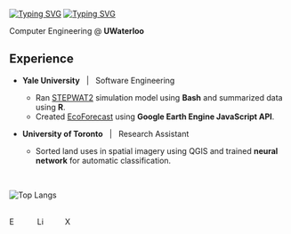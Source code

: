[![Typing SVG](https://readme-typing-svg.demolab.com?font=Poppins&weight=600&size=25&pause=1000&color=F7F7F7&vCenter=true&width=430&height=40&lines=Harley+Zhang)](https://git.io/typing-svg#gh-dark-mode-only)
[![Typing SVG](https://readme-typing-svg.demolab.com?font=Poppins&weight=600&size=25&pause=1000&color=000000&vCenter=true&width=430&height=40&lines=Harley+Zhang)](https://git.io/typing-svg#gh-light-mode-only)

Computer Engineering @ **UWaterloo**

## Experience
- **Yale University** &nbsp; | &nbsp; Software Engineering
  - Ran [STEPWAT2](https://github.com/DrylandEcology/STEPWAT2) simulation model using **Bash** and summarized data using **R**.
  - Created [EcoForecast](https://ecoforecast.info/) using **Google Earth Engine JavaScript API**.

- **University of Toronto** &nbsp; | &nbsp; Research Assistant
  - Sorted land uses in spatial imagery using QGIS and trained **neural network** for automatic classification.

<br/>

![Top Langs](https://github-readme-stats.vercel.app/api/top-langs/?username=anuraghazra&layout=compact&theme=github_dark_dimmed)

<br/>

<a href="mailto:h333zhan@uwaterloo.ca" target="_blank">
  <img align="left" alt="Email" width="17px" style="padding-right:30px;" src="https://img.icons8.com/?size=100&id=86875&format=png&color=ffffff" />
</a>
<a href="https://www.linkedin.com/in/harley-zhang" target="_blank">
  <img align="left" alt="LinkedIn" width="17px" style="padding-right:30px;" src="https://img.icons8.com/?size=100&id=8808&format=png&color=ffffff" />
</a>
<a href="https://x.com/HarleyZhang06" target="_blank">
  <img align="left" alt="X" width="16px" style="padding-right:30px;" src="https://img.icons8.com/?size=100&id=fJp7hepMryiw&format=png&color=ffffff" />
</a>
